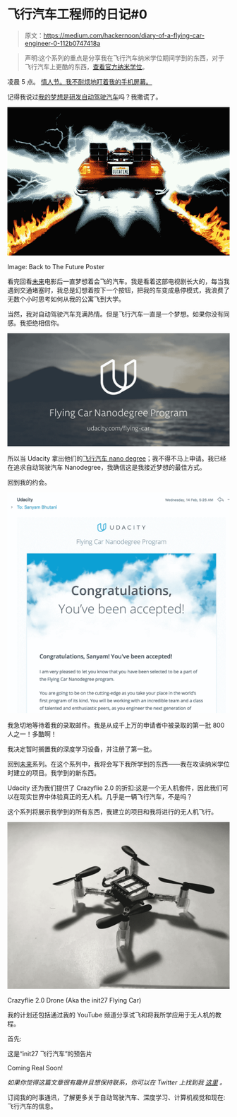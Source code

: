 # 飞行汽车工程师的日记#0

> 原文：<https://medium.com/hackernoon/diary-of-a-flying-car-engineer-0-112b0747418a>

> 声明:这个系列的重点是分享我在飞行汽车纳米学位期间学到的东西，对于飞行汽车上更酷的东西，[查看官方纳米学位](https://in.udacity.com/course/flying-car-nanodegree--nd787)。

凌晨 5 点。
[情人节。我不耐烦地盯着我的手机屏幕。](https://hackernoon.com/a-self-driving-and-flying-new-year-3-30d5ecd375e8)

记得我说过[我的梦想是研发自动驾驶汽车](https://hackernoon.com/a-self-driving-new-year-33284e592f35)吗？我撒谎了。

![](img/21782c3ceaa24d52d743910775eeaf0c.png)

Image: Back to The Future Poster

看完回看[未来](https://hackernoon.com/tagged/future)电影后一直梦想着会飞的汽车。我是看着这部电视剧长大的，每当我遇到交通堵塞时，我总是幻想着按下一个按钮，把我的车变成悬停模式，我浪费了无数个小时思考如何从我的公寓飞到大学。

当然，我对自动驾驶汽车充满热情。但是飞行汽车一直是一个梦想。如果你没有同感。我拒绝相信你。

![](img/0db0540c6f06670dd7f0d90c52a30d52.png)

所以当 Udacity 拿出他们的[飞行汽车 nano degree](https://in.udacity.com/course/flying-car-nanodegree--nd787)；我不得不马上申请。我已经在追求自动驾驶汽车 Nanodegree，我确信这是我接近梦想的最佳方式。

回到我的约会。

![](img/d9373bb0fdc65af8c7054d62e279f90f.png)

我急切地等待着我的录取邮件。我是从成千上万的申请者中被录取的第一批 800 人之一！多酷啊！

我决定暂时搁置我的深度学习设备，并注册了第一批。

回到[未来](https://hackernoon.com/tagged/future)系列。在这个系列中，我将会写下我所学到的东西——我在攻读纳米学位时建立的项目。我学到的新东西。

Udacity 还为我们提供了 Crazyflie 2.0 的折扣:这是一个无人机套件，因此我们可以在现实世界中体验真正的无人机。几乎是一辆飞行汽车，不是吗？

这个系列将展示我学到的所有东西，我建立的项目和我将进行的无人机飞行。

![](img/76e17742c66d66ff7320a9eeb09c8b3f.png)

Crazyflie 2.0 Drone (Aka the init27 Flying Car)

我的计划还包括通过我的 YouTube 频道分享试飞和将我所学应用于无人机的教程。

首先:

这是“init27 飞行汽车”的预告片

Coming Real Soon!

*如果你觉得这篇文章很有趣并且想保持联系，你可以在 Twitter 上找到我* [*这里*](http://twitter.com/bhutanisanyam1) *。*

订阅我的时事通讯，了解更多关于自动驾驶汽车、深度学习、计算机视觉和现在:飞行汽车的信息。